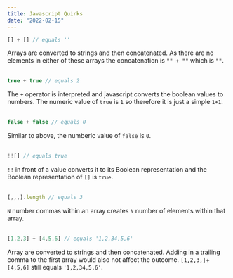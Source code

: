 ```yaml
---
title: Javascript Quirks
date: "2022-02-15"
---
```

```javascript
[] + [] // equals ''
```
Arrays are converted to strings and then concatenated. As there are no elements in either of these arrays the concatenation is `"" + ""` which is `""`.
<br><br>

```javascript
true + true // equals 2
```
The `+` operator is interpreted and javascript converts the boolean values to numbers. The numeric value of `true` is `1` so therefore it is just a simple `1+1`.
<br><br>

```javascript
false + false // equals 0
```
Similar to above, the numberic value of `false` is `0`.
<br><br>

```javascript
!![] // equals true
```
`!!` in front of a value converts it to its Boolean representation and the Boolean representation of `[]` is `true`.
<br><br>

```javascript
[,,,].length // equals 3
```
`N` number commas within an array creates `N` number of elements within that array.
<br><br>

```javascript
[1,2,3] + [4,5,6] // equals '1,2,34,5,6'
```
Array are converted to strings and then concatenated. Adding in a trailing comma to the first array would also not affect the outcome.
`[1,2,3,]`+ `[4,5,6]` still equals `'1,2,34,5,6'`.

